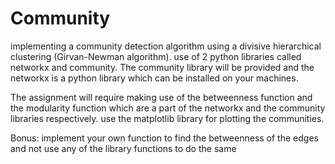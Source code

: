 # Community

implementing a community detection algorithm using a divisive
hierarchical clustering (Girvan-Newman algorithm). use of 2 python
libraries called networkx and community. The community library will be provided and the networkx is a python library which can be installed on your
machines. 

The assignment will require making use of the betweenness function and the
modularity function which are a part of the networkx and the community libraries respectively.
use the matplotlib library for plotting the communities.

Bonus:
implement your own function to
find the betweenness of the edges and not use any of the library functions to do the same
